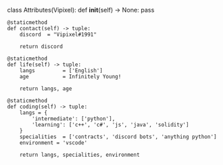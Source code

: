 class Attributes(Vipixel):
	def __init__(self) -> None:
	    pass
	
	@staticmethod
	def contact(self) -> tuple:
	    discord  = "Vipixel#1991"
	    
	    return discord
	
	@staticmethod
	def life(self) -> tuple:
		langs         = ['English']
		age           = Infinitely Young!
		
		return langs, age
	
	@staticmethod
	def coding(self) -> tuple:
		langs = {
			'intermediate': ['python'],
			'learning': ['c++', 'c#', 'js', 'java', 'solidity']
		}
		specialities  = ['contracts', 'discord bots', 'anything python']
		environment = 'vscode'
		
		return langs, specialities, environment
	


